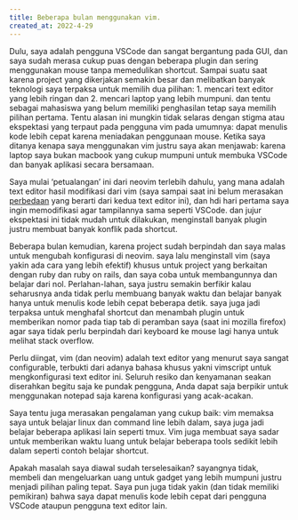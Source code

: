 ```yaml
---
title: Beberapa bulan menggunakan vim.
created_at: 2022-4-29
---
```

Dulu, saya adalah pengguna VSCode dan sangat bergantung pada GUI, dan saya sudah merasa cukup puas dengan beberapa plugin dan sering menggunakan mouse tanpa memedulikan shortcut. Sampai suatu saat karena project yang dikerjakan semakin besar dan melibatkan banyak teknologi saya terpaksa untuk memilih dua pilihan: 1. mencari text editor yang lebih ringan dan 2. mencari laptop yang lebih mumpuni. dan tentu sebagai mahasiswa yang belum memiliki penghasilan tetap saya memilih pilihan pertama. Tentu alasan ini mungkin tidak selaras dengan stigma atau ekspektasi yang terpaut pada pengguna vim pada umumnya: dapat menulis kode lebih cepat karena meniadakan penggunaan mouse. Ketika saya ditanya kenapa saya menggunakan vim justru saya akan menjawab: karena laptop saya bukan macbook yang cukup mumpuni untuk membuka VSCode dan banyak aplikasi secara bersamaan.

Saya mulai ‘petualangan’ ini dari neovim terlebih dahulu, yang mana adalah text editor hasil modifikasi dari vim (saya sampai saat ini belum merasakan [perbedaan](http://www.differencebetween.net/technology/difference-between-vim-and-neovim/) yang berarti dari kedua text editor ini), dan hdi hari pertama saya ingin memodifikasi agar tampilannya sama seperti VSCode. dan jujur ekspektasi ini tidak mudah untuk dilakukan, menginstall banyak plugin justru membuat banyak konflik pada shortcut. 

Beberapa bulan kemudian, karena project sudah berpindah dan saya malas untuk mengubah konfigurasi di neovim. saya lalu menginstall vim (saya yakin ada cara yang lebih efektif) khusus untuk project yang berkaitan dengan ruby dan ruby on rails, dan saya coba untuk membangunnya dan belajar dari nol. Perlahan-lahan, saya justru semakin berfikir kalau seharusnya anda tidak perlu membuang banyak waktu dan belajar banyak hanya untuk menulis kode lebih cepat beberapa detik. saya juga jadi terpaksa untuk menghafal shortcut dan menambah plugin untuk memberikan nomor pada tiap tab di peramban saya (saat ini mozilla firefox) agar saya tidak perlu berpindah dari keyboard ke mouse lagi hanya untuk melihat stack overflow.

Perlu diingat, vim (dan neovim) adalah text editor yang menurut saya sangat configurable, terbukti dari adanya bahasa khusus yakni vimscript untuk mengkonfigurasi text editor ini. Seluruh resiko dan kenyamanan seakan diserahkan begitu saja ke pundak pengguna, Anda dapat saja berpikir untuk menggunakan notepad saja karena konfigurasi yang acak-acakan.

Saya tentu juga merasakan pengalaman yang cukup baik: vim memaksa saya untuk belajar linux dan command line lebih dalam, saya juga jadi belajar beberapa aplikasi lain seperti tmux. Vim juga membuat saya sadar untuk memberikan waktu luang untuk belajar beberapa tools sedikit lebih dalam seperti contoh belajar shortcut.

Apakah masalah saya diawal sudah terselesaikan? sayangnya tidak, membeli dan mengeluarkan uang untuk gadget yang lebih mumpuni justru menjadi pilihan paling tepat. Saya pun juga tidak yakin (dan tidak memiliki pemikiran) bahwa saya dapat menulis kode lebih cepat dari pengguna VSCode ataupun pengguna text editor lain.
